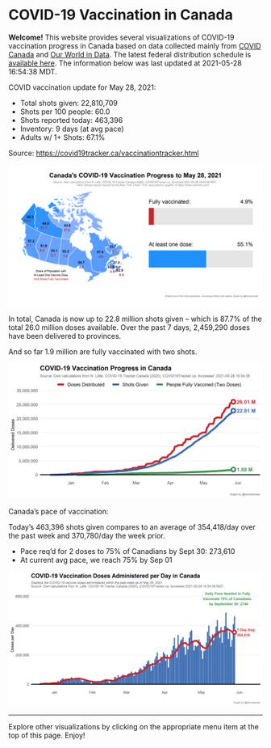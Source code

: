 COVID-19 Vaccination in Canada
==============================

**Welcome!** This website provides several visualizations of COVID-19
vaccination progress in Canada based on data collected mainly from
[COVID Canada](https://covid19tracker.ca/vaccinationtracker.html) and
[Our World in Data](https://ourworldindata.org/covid-vaccinations). The
latest federal distribution schedule is [available
here](https://www.canada.ca/en/public-health/services/diseases/2019-novel-coronavirus-infection/prevention-risks/covid-19-vaccine-treatment/vaccine-rollout.html).
The information below was last updated at 2021-05-28 16:54:38 MDT.

COVID vaccination update for May 28, 2021:

-   Total shots given: 22,810,709
-   Shots per 100 people: 60.0
-   Shots reported today: 463,396
-   Inventory: 9 days (at avg pace)
-   Adults w/ 1+ Shots: 67.1%

Source:
<a href="https://covid19tracker.ca/vaccinationtracker.html" class="uri">https://covid19tracker.ca/vaccinationtracker.html</a>

![](Plots/plot_main.png)

In total, Canada is now up to 22.8 million shots given – which is 87.7%
of the total 26.0 million doses available. Over the past 7 days,
2,459,290 doses have been delivered to provinces.

And so far 1.9 million are fully vaccinated with two shots.

![](Plots/plot_total.png)

Canada’s pace of vaccination:

Today’s 463,396 shots given compares to an average of 354,418/day over
the past week and 370,780/day the week prior.

-   Pace req’d for 2 doses to 75% of Canadians by Sept 30: 273,610
-   At current avg pace, we reach 75% by Sep 01

![](Plots/pace_national.png)

------------------------------------------------------------------------

Explore other visualizations by clicking on the appropriate menu item at
the top of this page. Enjoy!

